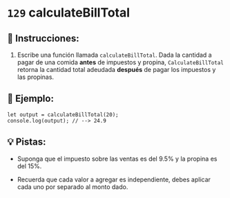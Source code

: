 # `129` calculateBillTotal

## 📝 Instrucciones:

1. Escribe una función llamada `calculateBillTotal`. Dada la cantidad a pagar de una comida **antes** de impuestos y propina, `CalculateBillTotal` retorna la cantidad total adeudada **después** de pagar los impuestos y las propinas.
 
## 📎 Ejemplo:

```Js
let output = calculateBillTotal(20);
console.log(output); // --> 24.9
```

## 💡 Pistas:

+ Suponga que el impuesto sobre las ventas es del 9.5% y la propina es del 15%.

+ Recuerda que cada valor a agregar es independiente, debes aplicar cada uno por separado al monto dado.
